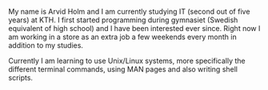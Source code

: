 My name is Arvid Holm and I am currently studying IT (second out of five years) at KTH. I first 
started programming during gymnasiet (Swedish equivalent of high school) and I have been interested
ever since. Right now I am working in a store as an extra job a few weekends every month in addition
to my studies.

Currently I am learning to use Unix/Linux systems, more specifically the different terminal commands, 
using MAN pages and also writing shell scripts.
